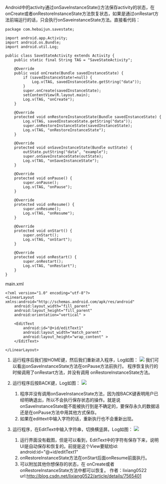 Android中的activity通过onSaveInstanceState()方法保存activity的状态，在onCreate或者onRestoreInstanceState方法恢复状态，如果是通过onRestart方法前端运行的话，只会执行onSaveinstanceState方法。直接看代码：
```
package com.hebaijun.savestate;

import android.app.Activity;
import android.os.Bundle;
import android.util.Log;

public class SaveStateActivity extends Activity {
    public static final String TAG = "SaveStateActivity";

    @Override
    public void onCreate(Bundle savedInstanceState) {
        if (savedInstanceState!=null) {
            Log.v(TAG, savedInstanceState.getString("data"));
        }
        super.onCreate(savedInstanceState);
        setContentView(R.layout.main);
        Log.v(TAG, "onCreate");
    }
    
    @Override
    protected void onRestoreInstanceState(Bundle savedInstanceState) {
        Log.v(TAG, savedInstanceState.getString("data"));
        super.onRestoreInstanceState(savedInstanceState);
        Log.v(TAG, "onRestoreInstanceState");
    }
    
    @Override
    protected void onSaveInstanceState(Bundle outState) {
        outState.putString("data", "example");
        super.onSaveInstanceState(outState);
        Log.v(TAG, "onSaveInstanceState");
    }
    
    @Override
    protected void onPause() {
        super.onPause();
        Log.v(TAG, "onPause");
    }
    
    @Override
    protected void onResume() {
        super.onResume();
        Log.v(TAG, "onResume");
    }
    
    @Override
    protected void onStart() {
        super.onStart();
        Log.v(TAG, "onStart");
    }
    
    @Override
    protected void onRestart() {
        super.onRestart();
        Log.v(TAG, "onRestart");
    }
}
```

main.xml
```
<?xml version="1.0" encoding="utf-8"?>
<LinearLayout xmlns:android="http://schemas.android.com/apk/res/android"
    android:layout_width="fill_parent"
    android:layout_height="fill_parent"
    android:orientation="vertical" >

    <EditText
        android:id="@+id/editText1"
        android:layout_width="match_parent"
        android:layout_height="wrap_content" >
    </EditText>

</LinearLayout>
```

1. 运行程序后我们按HOME键，然后我们重新进入程序，Log如图：
![](http://my.csdn.net/uploads/201205/14/1336983822_5983.png)
我们可以看出onSaveInstanceState方法在onPause方法前执行。
程序恢复执行的时候调用了onRestart方法，并没有调用 onRestoreInstanceState方法。

2. 运行程序后按BACK键，Log如图：
![](http://my.csdn.net/uploads/201205/14/1336983859_8101.png)
    1. 程序并没有调用onSaveInstanceState方法，因为按BACK键表明用户已经明确退出，所以不会执行保存状态的操作。就是说 onSaveInstanceState能不能被执行到是不确定的，要保存永久的数据话还是在onPause方法中用其他方式保存。
    2. 如果在edittext中输入字符的话，重新执行也不会重新出现。

3. 运行程序，在EditText中输入字符串，切换横竖屏。Log如图：
![](http://my.csdn.net/uploads/201205/14/1336983886_5476.png)
    1. 运行界面没有截图，但是可以看到，EditText中的字符有保存下来，说明UI是自动保存和恢复的。前提是这个View要赋给id: android:id="@+id/editText1"
    2. onRestoreInstanceState方法在onStart后面onResume前面执行。
    3. 可以附加其他你想保存的状态，在 onCreate或者onRestoreInstanceState方法中都可以恢复。
作者：lixiang0522  url:<a href="http://blog.csdn.net/lixiang0522/article/details/7565401">http://blog.csdn.net/lixiang0522/article/details/7565401</a>
